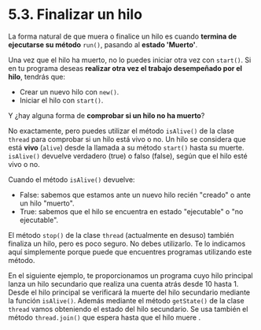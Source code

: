 # 5.3. Finalizar un hilo

 La forma natural de que muera o finalice un hilo es cuando **termina de ejecutarse su método** `run()`, pasando al **estado 'Muerto'**.

 Una vez que el hilo ha muerto, no lo puedes iniciar otra vez con `start()`. Si en tu programa deseas **realizar otra vez el trabajo desempeñado por el hilo**, tendrás que:

* Crear un nuevo hilo con `new()`.
* Iniciar el hilo con `start()`.

 Y ¿hay alguna forma de **comprobar si un hilo no ha muerto**?

 No exactamente, pero puedes utilizar el método `isAlive()` de la clase `thread` para comprobar si un hilo está vivo o no. Un hilo se considera que está **vivo** \(`alive`\) desde la llamada a su método `start()` hasta su muerte. `isAlive()` devuelve verdadero \(true\) o falso \(false\), según que el hilo esté vivo o no.

 Cuando el método `isAlive()` devuelve:

* False: sabemos que estamos ante un nuevo hilo recién "creado" o ante un hilo "muerto".
* True: sabemos que el hilo se encuentra en estado "ejecutable" o "no ejecutable".

 El método `stop()` de la clase `thread` \(actualmente en desuso\) también finaliza un hilo, pero es poco seguro. No debes utilizarlo. Te lo indicamos aquí simplemente porque puede que encuentres programas utilizando este método.

 En el siguiente ejemplo, te proporcionamos un programa cuyo hilo principal lanza un hilo secundario que realiza una cuenta atrás desde 10 hasta 1. Desde el hilo principal se verificará la muerte del hilo secundario mediante la función `isAlive()`. Además mediante el método `getState()` de la clase `thread` vamos obteniendo el estado del hilo secundario. Se usa también el método `thread.join()` que espera hasta que el hilo muere .

